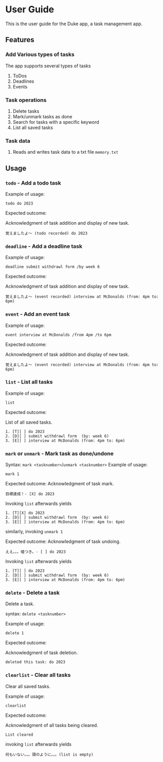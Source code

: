 # User Guide

This is the user guide for the Duke app, a task management app.
## Features 

### Add Various types of tasks

The app supports several types of tasks

  1. ToDos
  2. Deadlines
  3. Events

### Task operations

  1. Delete tasks
  2. Mark/unmark tasks as done
  3. Search for tasks with a specific keyword
  4. List all saved tasks

### Task data

  1. Reads and writes task data to a txt file ```memory.txt```

## Usage

### `todo` - Add a todo task

Example of usage: 

`todo do 2023`

Expected outcome:

Acknowledgment of task addition and display of new task.

```
覚えましたよ～ (todo recorded) do 2023
```

### `deadline` - Add a deadline task

Example of usage: 

`deadline submit withdrawl form /by week 6`

Expected outcome:

Acknowledgment of task addition and display of new task.

```
覚えましたよ～ (event recorded) interview at McDonalds (from: 4pm to: 6pm)
```

### `event` - Add an event task

Example of usage: 

`event interview at McDonalds /from 4pm /to 6pm`

Expected outcome:

Acknowledgment of task addition and display of new task.

```
覚えましたよ～ (event recorded) interview at McDonalds (from: 4pm to: 6pm)
```

### `list` - List all tasks

Example of usage: 

`list`

Expected outcome:

List of all saved tasks.

```
1. [T][ ] do 2023
2. [D][ ] submit withdrawl form  (by: week 6)
3. [E][ ] interview at McDonalds (from: 4pm to: 6pm)
```

### `mark` or `unmark` - Mark task as done/undone
Syntax: `mark <tasknumber>`/`unmark <tasknumber>`
Example of usage: 

`mark 1`

Expected outcome:
Acknowledgment of task mark.
```
目標達成！- [X] do 2023
```
Invoking `list` afterwards yields
```
1. [T][X] do 2023
2. [D][ ] submit withdrawl form  (by: week 6)
3. [E][ ] interview at McDonalds (from: 4pm to: 6pm)
```

similarly, invoking `unmark 1`

Expected outcome:
Acknowledgment of task undoing.
```
ええ。。。噓つき。- [ ] do 2023
```

Invoking `list` afterwards yields
```
1. [T][ ] do 2023
2. [D][ ] submit withdrawl form  (by: week 6)
3. [E][ ] interview at McDonalds (from: 4pm to: 6pm)
```

### `delete` - Delete a task

Delete a task.

syntax: `delete <tasknumber>`

Example of usage: 

`delete 1`

Expected outcome:

Acknowledgment of task deletion.

```
deleted this task: do 2023
```

### `clearlist` - Clear all tasks

Clear all saved tasks.

Example of usage: 

`clearlist`

Expected outcome:

Acknowledgment of all tasks being cleared.
```
List cleared
```

invoking `list` afterwards yields
```
何もいない。。。頭のように。。。(list is empty)
```
